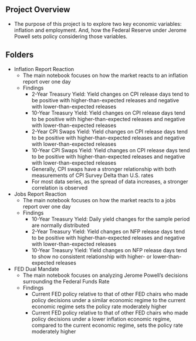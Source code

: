 ## Project Overview
- The purpose of this project is to explore two key economic variables: inflation and employment. And, how the Federal Reserve under Jerome Powell sets policy considering those variables.

## Folders
- Inflation Report Reaction
    - The main notebook focuses on how the market reacts to an inflation report over one day
    - Findings
      - 2-Year Treasury Yield: Yield changes on CPI release days tend to be positive with higher-than-expected releases and negative with lower-than-expected releases
      - 10-Year Treasury Yield: Yield changes on CPI release days tend to be positive with higher-than-expected releases and negative with lower-than-expected releases
      - 2-Year CPI Swaps Yield: Yield changes on CPI release days tend to be positive with higher-than-expected releases and negative with lower-than-expected releases
      - 10-Year CPI Swaps Yield: Yield changes on CPI release days tend to be positive with higher-than-expected releases and negative with lower-than-expected releases
      - Generally, CPI swaps have a stronger relationship with both measurements of CPI Survey Delta than U.S. rates
      - For most data series, as the spread of data increases, a stronger correlation is observed
- Jobs Report Reaction
  - The main notebook focuses on how the market reacts to a jobs report over one day
  - Findings
    - 10-Year Treasury Yield: Daily yield changes for the sample period are normally distributed
    - 2-Year Treasury Yield: Yield changes on NFP release days tend to be positive with higher-than-expected releases and negative with lower-than-expected releases
    - 10-Year Treasury Yield: Yield changes on NFP release days tend to show no consistent relationship with higher- or lower-than-expected releases
- FED Dual Mandate
  - The main notebook focuses on analyzing Jerome Powell’s decisions surrounding the Federal Funds Rate
  - Findings
    - Current FED policy relative to that of other FED chairs who made policy decisions under a similar economic regime to the current economic regime sets the policy rate moderately higher
    - Current FED policy relative to that of other FED chairs who made policy decisions under a lower inflation economic regime, compared to the current economic regime, sets the policy rate moderately higher




